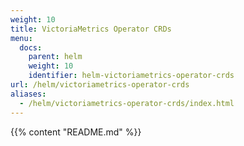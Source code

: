```yaml
---
weight: 10
title: VictoriaMetrics Operator CRDs
menu:
  docs:
    parent: helm
    weight: 10
    identifier: helm-victoriametrics-operator-crds
url: /helm/victoriametrics-operator-crds
aliases:
  - /helm/victoriametrics-operator-crds/index.html
---
```

{{% content "README.md" %}}
